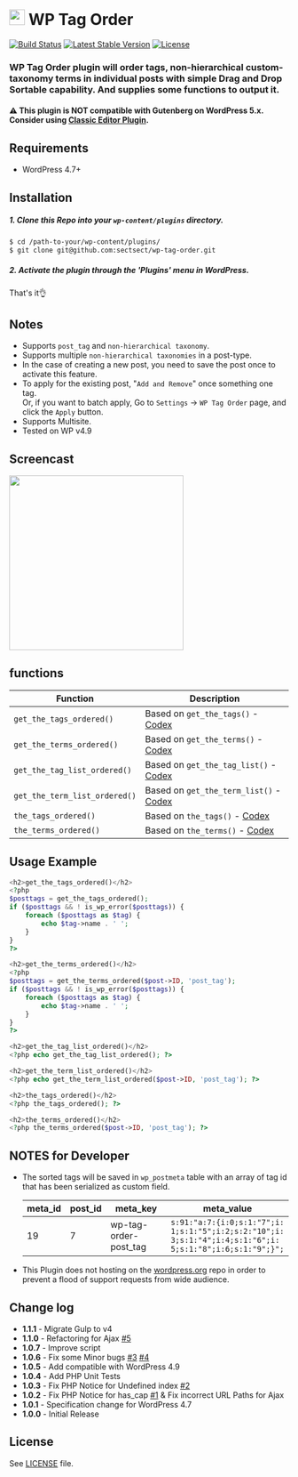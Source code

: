 # <img src="https://github-sect.s3-ap-northeast-1.amazonaws.com/logo.svg" width="28" height="auto"> WP Tag Order

[![Build Status](https://travis-ci.org/sectsect/wp-tag-order.svg?branch=master)](https://travis-ci.org/sectsect/wp-tag-order) [![Latest Stable Version](https://poser.pugx.org/sectsect/wp-tag-order/v/stable)](https://packagist.org/packages/sectsect/wp-tag-order) [![License](https://poser.pugx.org/sectsect/wp-tag-order/license)](https://packagist.org/packages/sectsect/wp-tag-order)

### WP Tag Order plugin will order tags, non-hierarchical custom-taxonomy terms in individual posts with simple Drag and Drop Sortable capability. And supplies some functions to output it.

#### :warning: This plugin is NOT compatible with Gutenberg on WordPress 5.x. Consider using [Classic Editor Plugin](https://wordpress.org/plugins/classic-editor/).

## Requirements

- WordPress 4.7+

## Installation

##### 1. Clone this Repo into your `wp-content/plugins` directory.
```sh
$ cd /path-to-your/wp-content/plugins/
$ git clone git@github.com:sectsect/wp-tag-order.git
```

##### 2. Activate the plugin through the 'Plugins' menu in WordPress.<br>
That's it:ok_hand:

## Notes

* Supports `post_tag` and `non-hierarchical taxonomy`.
* Supports multiple `non-hierarchical taxonomies` in a post-type.
* In the case of creating a new post, you need to save the post once to activate this feature.
* To apply for the existing post, "`Add and Remove`" once something one tag.  
Or, if you want to batch apply, Go to `Settings` -> `WP Tag Order` page, and click the `Apply` button.
* Supports Multisite.
* Tested on WP v4.9

## Screencast

 <img src="https://github-sect.s3-ap-northeast-1.amazonaws.com/wp-tag-order/wp-tag-order.gif" width="314" height="auto">

## functions

| Function | Description |
| ------ | ----------- |
| `get_the_tags_ordered()`  | Based on `get_the_tags()` - [Codex](https://codex.wordpress.org/Function_Reference/get_the_tags)  |
| `get_the_terms_ordered()` | Based on `get_the_terms()` - [Codex](https://developer.wordpress.org/reference/functions/get_the_terms/)  |
| `get_the_tag_list_ordered()` | Based on `get_the_tag_list()` - [Codex](https://codex.wordpress.org/Function_Reference/get_the_tag_list)  |
| `get_the_term_list_ordered()` | Based on `get_the_term_list()` - [Codex](https://codex.wordpress.org/Function_Reference/get_the_term_list)  |
| `the_tags_ordered()` | Based on `the_tags()` - [Codex](https://codex.wordpress.org/Function_Reference/the_tags)  |
| `the_terms_ordered()` | Based on `the_terms()` - [Codex](https://codex.wordpress.org/Function_Reference/the_terms)  |

## Usage Example

``` php
<h2>get_the_tags_ordered()</h2>
<?php
$posttags = get_the_tags_ordered();
if ($posttags && ! is_wp_error($posttags)) {
    foreach ($posttags as $tag) {
        echo $tag->name . ' ';
    }
}
?>

<h2>get_the_terms_ordered()</h2>
<?php
$posttags = get_the_terms_ordered($post->ID, 'post_tag');
if ($posttags && ! is_wp_error($posttags)) {
    foreach ($posttags as $tag) {
        echo $tag->name . ' ';
    }
}
?>

<h2>get_the_tag_list_ordered()</h2>
<?php echo get_the_tag_list_ordered(); ?>

<h2>get_the_term_list_ordered()</h2>
<?php echo get_the_term_list_ordered($post->ID, 'post_tag'); ?>

<h2>the_tags_ordered()</h2>
<?php the_tags_ordered(); ?>

<h2>the_terms_ordered()</h2>
<?php the_terms_ordered($post->ID, 'post_tag'); ?>
```

## NOTES for Developer

* The sorted tags will be saved in `wp_postmeta` table with an array of tag id that has been serialized as custom field.

  <table>
  <thead>
  <tr>
  <th>meta_id</th>
  <th>post_id</th>
  <th>meta_key</th>
  <th>meta_value</th>
  </tr>
  </thead>
  <tbody>
  <tr>
  <td>19</td>
  <td>7</td>
  <td>wp-tag-order-post_tag</td>
  <td><code style="word-break: break-all;">s:91:"a:7:{i:0;s:1:"7";i:1;s:1:"5";i:2;s:2:"10";i:3;s:1:"4";i:4;s:1:"6";i:5;s:1:"8";i:6;s:1:"9";}";</code></td>
  </tr></tbody></table>

* This Plugin does not hosting on the [wordpress.org](https://wordpress.org/) repo in order to prevent a flood of support requests from wide audience.

## Change log  
 * **1.1.1** - Migrate Gulp to v4
 * **1.1.0** - Refactoring for Ajax [#5](https://github.com/sectsect/wp-tag-order/issues/5)
 * **1.0.7** - Improve script
 * **1.0.6** - Fix some Minor bugs [#3](https://github.com/sectsect/wp-tag-order/issues/3) [#4](https://github.com/sectsect/wp-tag-order/issues/4)
 * **1.0.5** - Add compatible with WordPress 4.9
 * **1.0.4** - Add PHP Unit Tests
 * **1.0.3** - Fix PHP Notice for Undefined index [#2](https://github.com/sectsect/wp-tag-order/issues/2)
 * **1.0.2** - Fix PHP Notice for has_cap [#1](https://github.com/sectsect/wp-tag-order/issues/1) & Fix incorrect URL Paths for Ajax
 * **1.0.1** - Specification change for WordPress 4.7
 * **1.0.0** - Initial Release

## License

See [LICENSE](https://github.com/sectsect/wp-tag-order/blob/master/LICENSE) file.
